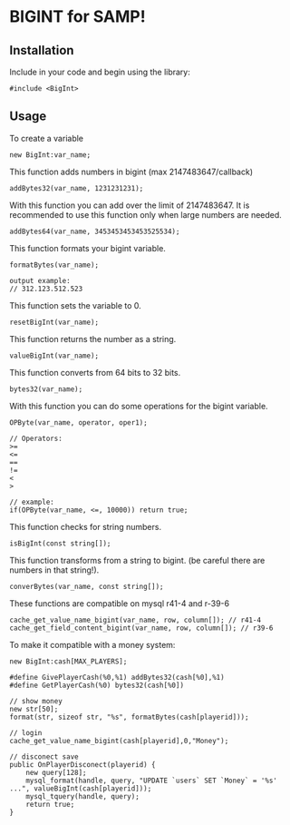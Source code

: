 # BIGINT for SAMP!

## Installation

Include in your code and begin using the library:

```pawn
#include <BigInt>
```
## Usage

To create a variable
```pawn
new BigInt:var_name;
```
This function adds numbers in bigint (max 2147483647/callback)
```pawn
addBytes32(var_name, 1231231231);
```

With this function you can add over the limit of 2147483647. It is recommended to use this function only when large numbers are needed.
```pawn
addBytes64(var_name, 3453453453453525534);
```

This function formats your bigint variable.
```pawn
formatBytes(var_name);

output example:
// 312.123.512.523
```

This function sets the variable to 0.
```pawn
resetBigInt(var_name);
```

This function returns the number as a string.
```pawn
valueBigInt(var_name);
```

This function converts from 64 bits to 32 bits.
```pawn
bytes32(var_name);
```

With this function you can do some operations for the bigint variable.
```pawn
OPByte(var_name, operator, oper1);

// Operators:
>=
<=
==
!=
<
>

// example:
if(OPByte(var_name, <=, 10000)) return true;
```

This function checks for string numbers.
```pawn
isBigInt(const string[]);
```

This function transforms from a string to bigint. (be careful there are numbers in that string!).
```pawn
converBytes(var_name, const string[]);
```
These functions are compatible on mysql r41-4 and r-39-6
```pawn
cache_get_value_name_bigint(var_name, row, column[]); // r41-4
cache_get_field_content_bigint(var_name, row, column[]); // r39-6
```

To make it compatible with a money system:
```pawn
new BigInt:cash[MAX_PLAYERS];

#define GivePlayerCash(%0,%1) addBytes32(cash[%0],%1)
#define GetPlayerCash(%0) bytes32(cash[%0])

// show money
new str[50];
format(str, sizeof str, "%s", formatBytes(cash[playerid]));

// login
cache_get_value_name_bigint(cash[playerid],0,"Money");

// disconect save
public OnPlayerDisconect(playerid) {
    new query[128];
    mysql_format(handle, query, "UPDATE `users` SET `Money` = '%s' ...", valueBigInt(cash[playerid]));
    mysql_tquery(handle, query);
    return true;
}

```
